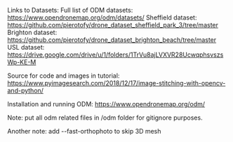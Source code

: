 Links to Datasets:
Full list of ODM datasets: https://www.opendronemap.org/odm/datasets/
Sheffield dataset: https://github.com/pierotofy/drone_dataset_sheffield_park_3/tree/master
Brighton dataset: https://github.com/pierotofy/drone_dataset_brighton_beach/tree/master
USL dataset: https://drive.google.com/drive/u/1/folders/1TrVu8ajLVXVR28UcwqphsvszsWp-KE-M



Source for code and images in tutorial:
https://www.pyimagesearch.com/2018/12/17/image-stitching-with-opencv-and-python/


Installation and running ODM:
https://www.opendronemap.org/odm/

Note: put all odm related files in /odm folder for gitignore purposes.

Another note: add --fast-orthophoto to skip 3D mesh
